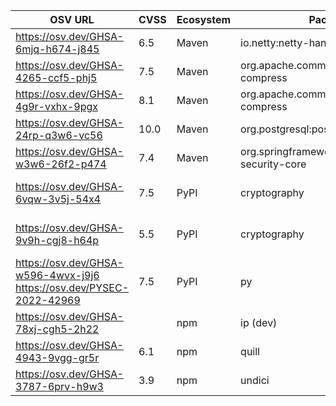 <!--\n  ~ Licensed to the Apache Software Foundation (ASF) under one or more\n  ~ contributor license agreements.  See the NOTICE file distributed with\n  ~ this work for additional information regarding copyright ownership.\n  ~ The ASF licenses this file to You under the Apache License, Version 2.0\n  ~ (the "License"); you may not use this file except in compliance with\n  ~ the License.  You may obtain a copy of the License at\n  ~\n  ~    http://www.apache.org/licenses/LICENSE-2.0\n  ~\n  ~ Unless required by applicable law or agreed to in writing, software\n  ~ distributed under the License is distributed on an "AS IS" BASIS,\n  ~ WITHOUT WARRANTIES OR CONDITIONS OF ANY KIND, either express or implied.\n  ~ See the License for the specific language governing permissions and\n  ~ limitations under the License.\n  ~\n  -->
| OSV URL | CVSS | Ecosystem | Package | Version | Source |
| --- | --- | --- | --- | --- | --- |
| https://osv.dev/GHSA-6mjq-h674-j845 | 6.5 | Maven | io.netty:netty-handler | 4.1.72.Final | pom.xml |
| https://osv.dev/GHSA-4265-ccf5-phj5 | 7.5 | Maven | org.apache.commons:commons-compress | 1.25.0 | pom.xml |
| https://osv.dev/GHSA-4g9r-vxhx-9pgx | 8.1 | Maven | org.apache.commons:commons-compress | 1.25.0 | pom.xml |
| https://osv.dev/GHSA-24rp-q3w6-vc56 | 10.0 | Maven | org.postgresql:postgresql | 42.7.0 | pom.xml |
| https://osv.dev/GHSA-w3w6-26f2-p474 | 7.4 | Maven | org.springframework.security:spring-security-core | 6.2.0 | pom.xml |
| https://osv.dev/GHSA-6vqw-3v5j-54x4 | 7.5 | PyPI | cryptography | 42.0.0 | streampipes-client-python/poetry.lock |
| https://osv.dev/GHSA-9v9h-cgj8-h64p | 5.5 | PyPI | cryptography | 42.0.0 | streampipes-client-python/poetry.lock |
| https://osv.dev/GHSA-w596-4wvx-j9j6<br/>https://osv.dev/PYSEC-2022-42969 | 7.5 | PyPI | py | 1.11.0 | streampipes-client-python/poetry.lock |
| https://osv.dev/GHSA-78xj-cgh5-2h22 |  | npm | ip (dev) | 2.0.0 | ui/package-lock.json |
| https://osv.dev/GHSA-4943-9vgg-gr5r | 6.1 | npm | quill | 1.3.7 | ui/package-lock.json |
| https://osv.dev/GHSA-3787-6prv-h9w3 | 3.9 | npm | undici | 5.27.2 | ui/package-lock.json |
